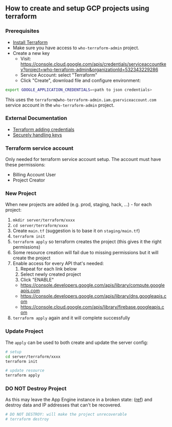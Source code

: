 ## How to create and setup GCP projects using terraform

### Prerequisites

- [Install Terraform](https://learn.hashicorp.com/tutorials/terraform/install-cli?in=terraform/gcp-get-started)
- Make sure you have access to `who-terraform-admin` project.
- Create a new key
  - Visit: https://console.cloud.google.com/apis/credentials/serviceaccountkey?project=who-terraform-admin&organizationId=532343229286
  - Service Account: select "Terraform"
  - Click "Create", download file and configure environment:

```sh
export GOOGLE_APPLICATION_CREDENTIALS=<path to json credentials>
```

This uses the `terraform@who-terraform-admin.iam.gserviceaccount.com` service account in the `who-terraform-admin` project.

### External Documentation

- [Terraform adding credentials](https://www.terraform.io/docs/providers/google/guides/getting_started.html#adding-credentials)
- [Securely handling keys](https://cloud.google.com/iam/docs/understanding-service-accounts?_ga=2.87249435.-2051693357.1581897767#managing_service_account_keys)

### Terraform service account

Only needed for terraform service account setup. The account must have these permissions:

- Billing Account User
- Project Creator

### New Project

When new projects are added (e.g. prod, staging, hack, ...) - for each project:

1. `mkdir server/terraform/xxxx`
1. `cd server/terraform/xxxx`
1. Create `main.tf` (suggestion is to base it on `staging/main.tf`)
1. `terraform init`
1. `terraform apply` so terraform creates the project (this gives it the right permissions)
1. Some resource creation will fail due to missing permissions but it will create the project
1. Enable access for every API that's needed:
   1. Repeat for each link below
   1. Select newly created project
   1. Click "ENABLE"
   - https://console.developers.google.com/apis/library/compute.googleapis.com
   - https://console.developers.google.com/apis/library/dns.googleapis.com
   - https://console.cloud.google.com/apis/library/firebase.googleapis.com
1. `terraform apply` again and it will complete successfully

### Update Project

The `apply` can be used to both create and update the server config:

```sh
# setup
cd server/terraform/xxxx
terraform init

# update resource
terraform apply
```

### DO NOT Destroy Project

As this may leave the App Engine instance in a broken state:
([ref](https://github.com/hashicorp/terraform-provider-google/issues/1973)) and
destroy data and IP addresses that can't be recovered.

```sh
# DO NOT DESTROY: will make the project unrecoverable
# terraform destroy
```
